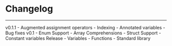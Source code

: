 # Changelog
---

v0.1.1
    - Augmented assignment operators
    - Indexing
    - Annotated variables
    - Bug fixes
v0.1
    - Enum Support
    - Array Comprehensions
    - Struct Support
    - Constant variables
Release
    - Variables
    - Functions
    - Standard library
